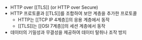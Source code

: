 - HTTP over [[TLS]] (or HTTP over Secure)
- HTTP 프로토콜과 [[TLS]]를 조합하여 보안 계층을 추가한 프로토콜
	- HTTP는 [[TCP IP 4계층]]의 응용 계층에서 동작
	- [[TLS]]는 [[OSI 7계층]]의 세션 계층에서 동작
- 데이터의 기밀성과 무결성을 제공하여 데이터 탈취나 조작 방지